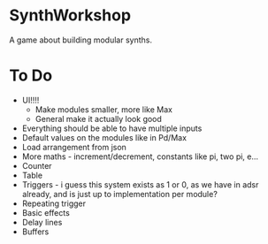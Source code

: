 # SynthWorkshop
A game about building modular synths.

# To Do
* UI!!!!
    * Make modules smaller, more like Max
    * General make it actually look good
* Everything should be able to have multiple inputs
* Default values on the modules like in Pd/Max
* Load arrangement from json
* More maths - increment/decrement, constants like pi, two pi, e...
* Counter
* Table
* Triggers - i guess this system exists as 1 or 0, as we have in adsr already, and is just up to implementation per module?
* Repeating trigger
* Basic effects
* Delay lines
* Buffers
